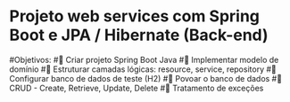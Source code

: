 # Projeto web services com Spring Boot e JPA / Hibernate (Back-end)
#Objetivos:
# Criar projeto Spring Boot Java
# Implementar modelo de domínio
# Estruturar camadas lógicas: resource, service, repository
# Configurar banco de dados de teste (H2)
# Povoar o banco de dados
# CRUD - Create, Retrieve, Update, Delete
# Tratamento de exceções
